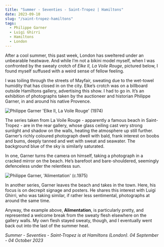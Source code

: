 ```yaml
---
title: "Summer - Seventies - Saint-Tropez | Hamiltons"
date: 2023-09-10
slug: "/saint-tropez-hamiltons"
tags:
  - Philippe Garner
  - Luigi Ghirri
  - Hamiltons
  - London 
---
```


After a cool summer, this past week, London has sweltered under an unbearable heatwave. And while I’m not a bikini model myself, when I was confronted by the sweaty crotch of *Elke II, La Voile Rouge*, pictured below, I found myself suffused with a weird sense of fellow feeling.

I was toiling through the streets of Mayfair, sweating due to the wet-towel humidity that has closed in on the city. Elke’s crotch was on a billboard outside Hamiltons gallery, advertising this show. I had to go in. It’s an exhibition of photographs taken by the auctioneer and historian Philippe Garner, in and around his native Provence.

![Philippe Garner 'Elke II, La Voile Rouge' (1974)](/saint-tropez-hamiltons-1.jpeg)

The series taken from La Voile Rouge - apparently a famous beach in Saint-Tropez - are in the rear gallery, whose glass ceiling cast very strong sunlight and shadow on the walls, heating the atmosphere up still further. Garner’s richly coloured photograph dwell with bald, frank interest on boobs and bums, deeply tanned and wet with sweat and seawater. The background blue of the sky is similarly saturated.

In one, Garner turns the camera on himself, taking a photograph in a cracked mirror on the beach. He’s barefoot and bare-shouldered, seemingly defenceless under the relentless sun.

![Philippe Garner, 'Alimentation' (c.1975)](/saint-tropez-hamiltons-2.jpeg)

In another series, Garner leaves the beach and takes in the town. Here, his focus is on decrepit signage and posters. He shares this interest with Luigi Ghirri, who was taking similar, if rather less sentimental, photographs at around the same time.

Anyway, the example above, ************Alimentation************, is particularly pretty, and represented a welcome break from the sweaty flesh elsewhere on the gallery walls. My own flesh stayed sweaty, though, and I eventually went back out into the last of the summer heat.

*Summer - Seventies - Saint-Tropez is at Hamiltons (London). 04 September - 04 October 2023*
